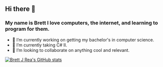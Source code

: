 ## Hi there 👋

### My name is Brett I love computers, the internet, and learning to program for them.

- 🔭 I’m currently working on getting my bachelor's in computer science.
- 🌱 I’m currently taking C# II.
- 👯 I’m looking to collaborate on anything cool and relevant.
<!--
**brettjrea/brettjrea** is a ✨ _special_ ✨ repository because its `README.md` (this file) appears on your GitHub profile.

Here are some ideas to get you started:

- 🔭 I’m currently working on getting my bachelor's in computer science.
- 🌱 I’m currently learning Data Structures and Algorithms.
- 👯 I’m looking to collaborate on 
- 🤔 I’m looking for help with ...
- 💬 Ask me about ...
- 📫 How to reach me: ...
- 😄 Pronouns: ...
- ⚡ Fun fact: ...
-->
[![Brett J Rea's GitHub stats](https://github-readme-stats.vercel.app/api?username=brettjrea&show_icons=true&theme=transparent)](https://github.com/brettjrea/github-readme-stats)
